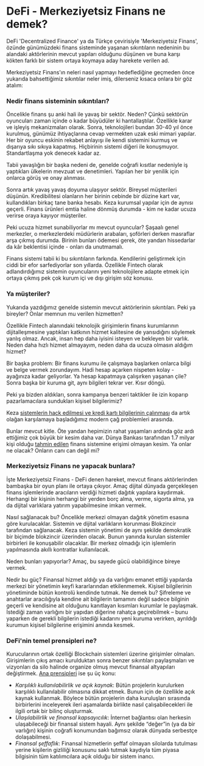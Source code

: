 # DeFi - Merkeziyetsiz Finans ne demek?

DeFi 'Decentralized Finance' ya da Türkçe çevirisiyle 'Merkeziyetsiz Finans', özünde günümüzdeki finans sisteminde yaşanan sıkıntıların nedeninin bu alandaki aktörlerinin mevcut yapıları olduğunu düşünen ve buna karşı kökten farklı bir sistem ortaya koymaya aday harekete verilen ad. 

Merkeziyetsiz Finans'ın neleri nasıl yapmayı hedeflediğine geçmeden önce yukarıda bahsettiğimiz sıkıntılar neler imiş, dilerseniz kısaca onlara bir göz atalım: 

### Nedir finans sisteminin sıkıntıları?

Öncelikle finans şu anki hali ile yavaş bir sektör. Neden? Çünkü sektörün oyuncuları zaman içinde o kadar büyüdüler ki hantallaştılar. Özellikle karar ve işleyiş mekanizmaları olarak. Sonra, teknolojileri bundan 30-40 yıl önce kurulmuş, günümüz ihtiyaçlarına cevap vermekten uzak eski mimari yapılar. Her bir oyuncu eskinin rekabet anlayışı ile kendi sistemini kurmuş ve dışarıya sıkı sıkıya kapatmış. Hiçbirinin sistemi diğeri ile konuşmuyor. Standartlaşma yok denecek kadar az.

Tabii yavaşlığın bir başka nedeni de, genelde coğrafi kısıtlar nedeniyle iş yaptıkları ülkelerin mevzuat ve denetimleri. Yapılan her bir yenilik için onlarca görüş ve onay alınması.

Sonra artık yavaş yavaş doyuma ulaşıyor sektör. Bireysel müşterileri düşünün. Kredibilitesi olanların her birinin cebinde bir düzine kart var, kullandıkları birkaç tane banka hesabı. Keza kurumsal yapılar için de aynısı geçerli. Finans ürünleri emtia haline dönmüş durumda - kim ne kadar ucuza verirse oraya kayıyor müşteriler.

Peki ucuza hizmet sunabiliyorlar mı mevcut oyuncular? Şaşaalı genel merkezler, o merkezlerdeki müdürlerin arabaları, şoförleri derken masraflar arşa çıkmış durumda. Birinin bunları ödemesi gerek, öte yandan hissedarlar da kâr beklentisi içinde - onları da unutmamalı.

Finans sistemi tabii ki bu sıkıntıların farkında. Kendilerini geliştirmek için ciddi bir efor sarfediyorlar son yıllarda. Özellikle Fintech olarak adlandırdığımız sistemin oyuncularını yeni teknolojilere adapte etmek için ortaya çıkmış pek çok kurum içi ve dışı girişim söz konusu.

### Ya müşteriler? <a id="ya-m&#xFC;&#x15F;teriler"></a>

Yukarıda yazdığımız genelde sistemin mevcut aktörlerinin sıkıntıları. Peki ya bireyler? Onlar memnun mu verilen hizmetten?

Özellikle Fintech alanındaki teknolojik girişimlerin finans kurumlarının dijitalleşmesine yaptıkları katkının hizmet kalitesine de yansıdığını söylemek yanlış olmaz. Ancak, insan hep daha iyisini isteyen ve bekleyen bir varlık. Neden daha hızlı hizmet almayayım, neden daha da ucuza olmasın aldığım hizmet?

Bir başka problem: Bir finans kurumu ile çalışmaya başlarken onlarca bilgi ve belge vermek zorundayım. Hadi hesap açarken nispeten kolay - ayağınıza kadar geliyorlar. Ya hesap kapatmaya çalışırken yaşanan çile? Sonra başka bir kuruma git, aynı bilgileri tekrar ver. Kısır döngü.

Peki ya bizden aldıkları, sonra kampanya benzeri taktikler ile izin koparıp pazarlamacılara sundukları kişisel bilgilerimiz?

Keza [sistemlerin hack edilmesi ve kredi kartı bilgilerinin çalınması](https://www.bbc.com/turkce/haberler-turkiye-50746265) da artık olağan karşılamaya başladığımız modern çağ problemleri arasında.

Bunlar mevcut kitle. Öte yandan hepimizin rahat yaşamları ardında göz ardı ettiğimiz çok büyük bir kesim daha var. Dünya Bankası tarafından 1.7 milyar kişi olduğu [tahmin edilen](https://www.worldbank.org/en/news/press-release/2018/04/19/financial-inclusion-on-the-rise-but-gaps-remain-global-findex-database-shows) finans sistemine erişimi olmayan kesim. Ya onlar ne olacak? Onların canı can değil mi?

### Merkeziyetsiz Finans ne yapacak bunlara? <a id="merkeziyetsiz-finans-ne-yapacak-bunlara"></a>

İşte Merkeziyetsiz Finans - DeFi denen hareket, mevcut finans aktörlerinden bambaşka bir oyun planı ile ortaya çıkıyor. Amaç dijital dünyada gerçekleşen finans işlemlerinde aracıların verdiği hizmeti dağıtık yapılara kaydırmak. Herhangi bir kişinin herhangi bir yerden borç alma, verme, sigorta alma, ya da dijital varlıklara yatırım yapabilmesine imkan vermek.

Nasıl sağlanacak bu? Öncelikle merkezi olmayan dağıtık yönetim esasına göre kurulacaklar. Sistemin ve dijital varlıkların korunması Blokzincir tarafından sağlanacak. Keza sistemin yönetimi de aynı şekilde demokratik bir biçimde blokzincir üzerinden olacak. Bunun yanında kurulan sistemler birbirleri ile konuşabilir olacaklar. Bir merkez olmadığı için işlemlerin yapılmasında akıllı kontratlar kullanılacak.

Neden bunları yapıyorlar? Amaç, bu sayede gücü olabildiğince bireye vermek.

Nedir bu güç? Finansal hizmet aldığı ya da varlığını emanet ettiği yapılarda merkezi bir yönetimin keyfi kararlarından etkilenmemek. Kişisel bilgilerinin yönetiminde bütün kontrolü kendinde tutmak. Ne demek bu? Şifreleme ve anahtarlar aracılığıyla kendine ait bilgilerin tamamını değil sadece bilginin geçerli ve kendisine ait olduğunu kanıtlayan kısımları kurumlar le paylaşmak. İstediği zaman varlığını bir yapıdan diğerine rahatça geçirebilmek – bunu yaparken de gerekli bilgilerin istediği kadarını yeni kuruma verirken, ayrıldığı kurumun kişisel bilgilerine erişimini anında kesmek.

### DeFi'nin temel prensipleri ne?

Kurucularının ortak özelliği Blockchain sistemleri üzerine girişimler olmaları. Girişimlerin çıkış amacı kurulduktan sonra benzer sıkıntıları paylaşmaları ve vizyonları da silo halinde organize olmuş mevcut finansal altyapıları değiştirmek. [Ana prensipleri](https://medium.com/defi-network/opening-defi-42a5afdb71e0) ise şu üç konu:

* _Karşılıklı kullanılabilirlik ve açık kaynak_: Bütün projelerin kurulurken karşılıklı kullanılabilir olmasına dikkat etmek. Bunun için de özellikle açık kaynak kullanmak. Böylece bütün projelerin daha kuruluşları sırasında birbirlerini inceleyerek ileri aşamalarda birlikte nasıl çalışabilecekleri ile ilgili ortak bir bilinç oluşturmak.
* _Ulaşılabilirlik ve finansal kapsayıcılık_: İnternet bağlantısı olan herkesin ulaşabileceği bir finansal sistem hayali. Aynı şekilde “değer”in \(ya da bir varlığın\) kişinin coğrafi konumundan bağımsız olarak dünyada serbestçe dolaşabilmesi.
* _Finansal şeffaflık_: Finansal hizmetlerin şeffaf olmayan silolarda tutulması yerine kişilerin gizliliği konusunu saklı tutmak kaydıyla tüm piyasa bilgisinin tüm katılımcılara açık olduğu bir sistem inancı.

